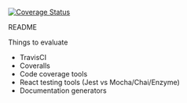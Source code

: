 [![Coverage Status](https://coveralls.io/repos/github/AaronPlave/dummy-app/badge.svg?branch=master)](https://coveralls.io/github/AaronPlave/dummy-app?branch=master)

README

Things to evaluate
* TravisCI
* Coveralls
* Code coverage tools
* React testing tools (Jest vs Mocha/Chai/Enzyme)
* Documentation generators